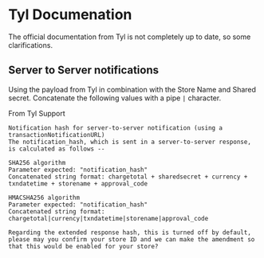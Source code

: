 # Tyl Documenation

The official documentation from Tyl is not completely up to date, so some clarifications. 



## Server to Server notifications

Using the payload from Tyl in combination with the Store Name and Shared secret. Concatenate the following values with a pipe `|` character. 

From Tyl Support 
```
Notification hash for server-to-server notification (using a transactionNotificationURL)
The notification_hash, which is sent in a server-to-server response, is calculated as follows --

SHA256 algorithm
Parameter expected: "notification_hash"
Concatenated string format: chargetotal + sharedsecret + currency + txndatetime + storename + approval_code

HMACSHA256 algorithm
Parameter expected: "notification_hash"
Concatenated string format: chargetotal|currency|txndatetime|storename|approval_code

Regarding the extended response hash, this is turned off by default, please may you confirm your store ID and we can make the amendment so that this would be enabled for your store?
```
